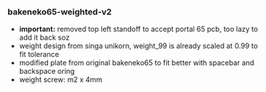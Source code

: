 ### bakeneko65-weighted-v2

- **important:** removed top left standoff to accept portal 65 pcb, too lazy to add it back soz
- weight design from singa unikorn, weight_99 is already scaled at 0.99 to fit tolerance
- modified plate from original bakeneko65 to fit better with spacebar and backspace oring
- weight screw: m2 x 4mm